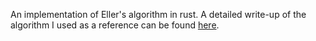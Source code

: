 An implementation of Eller's algorithm in rust. A detailed write-up of the algorithm I used as a reference can be found [here](http://www.neocomputer.org/projects/eller.html).